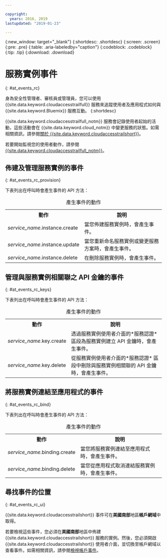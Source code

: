 ```yaml
---

copyright:
  years: 2016, 2019
lastupdated: "2019-01-23"

---
```


{:new_window: target="_blank"}
{:shortdesc: .shortdesc}
{:screen: .screen}
{:pre: .pre}
{:table: .aria-labeledby="caption"}
{:codeblock: .codeblock}
{:tip: .tip}
{:download: .download}


# 服務實例事件  
{: #at_events_rc}

身為安全性管理者、審核員或管理員，您可以使用 {{site.data.keyword.cloudaccesstrailfull}} 服務來追蹤使用者及應用程式如何與 {{site.data.keyword.Bluemix}} 服務互動。
{:shortdesc}

{{site.data.keyword.cloudaccesstrailfull_notm}} 服務會記錄使用者起始的活動，這些活動會在 {{site.data.keyword.cloud_notm}} 中變更服務的狀態。如需相關資訊，請參閱[關於 {{site.data.keyword.cloudaccesstrailshort}}](/docs/services/cloud-activity-tracker/activity_tracker_ov.html#activity_tracker_ov )。

若要開始監視您的使用者動作，請參閱 [{{site.data.keyword.cloudaccesstrailfull_notm}}](/docs/services/cloud-activity-tracker/index.html#getting-started-with-cla)。 

## 佈建及管理服務實例的事件
{: #at_events_rc_provision}

下表列出在呼叫時會產生事件的 API 方法：

<table>
  <caption>產生事件的動作</caption>
  <tr>
    <th>動作</th>
	  <th>說明</th>
  </tr>
  <tr>
    <td><i>service_name</i>.instance.create</td>
	  <td>當您佈建服務實例時，會產生事件。</td>
  </tr>
  <tr>
    <td><i>service_name</i>.instance.update</td>
	  <td>當您重新命名服務實例或變更服務方案時，會產生事件。</td>
  </tr>
  <tr>
    <td><i>service_name</i>.instance.delete</td>
	  <td>在刪除服務實例時，會產生事件。</td>
  </tr>
</table>


##  管理與服務實例相關聯之 API 金鑰的事件
{: #at_events_rc_keys}

下表列出在呼叫時會產生事件的 API 方法：

<table>
  <caption>產生事件的動作</caption>
  <tr>
    <th>動作</th>
	  <th>說明</th>
  </tr>
  <tr>
    <td><i>service_name</i>.key.create</td>
	  <td>透過服務實例使用者介面的*服務認證* 區段為服務實例建立 API 金鑰時，會產生事件。</td>
  </tr>
  <tr>
    <td><i>service_name</i>.key.delete</td>
	  <td>從服務實例使用者介面的*服務認證* 區段中刪除與服務實例相關聯的 API 金鑰時，會產生事件。</td>
  </tr>
</table>

##  將服務實例連結至應用程式的事件
{: #at_events_rc_bind}

下表列出在呼叫時會產生事件的 API 方法：

<table>
  <caption>產生事件的動作</caption>
  <tr>
    <th>動作</th>
	  <th>說明</th>
  </tr>
  <tr>
    <td><i>service_name</i>.binding.create</td>
	  <td>當您將服務實例連結至應用程式時，會產生事件。</td>
  </tr>
  <tr>
    <td><i>service_name</i>.binding.delete</td>
	  <td>當您從應用程式取消連結服務實例時，會產生事件。</td>
  </tr>
</table>




## 尋找事件的位置
{: #at_events_rc_ui}

{{site.data.keyword.cloudaccesstrailshort}} 事件可在**美國南部**地區**帳戶網域**中取得。

若要檢視這些事件，您必須在**美國南部**地區中佈建 {{site.data.keyword.cloudaccesstrailshort}} 服務的實例。然後，您必須開啟 {{site.data.keyword.cloudaccesstrailshort}} 使用者介面，並切換至帳戶網域以查看事件。如需相關資訊，請參閱[檢視帳戶事件](/docs/services/cloud-activity-tracker/how-to/manage-events-ui/viewing_events.html#view_acc_events_account_events)。


